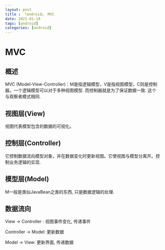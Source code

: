 ```yaml
---
layout: post
title : 「android」 MVC
date: 2021-01-18
tags: [android]
categories: [android]
---
```

# MVC

## 概述

MVC (Model-View-Controller)：M是指逻辑模型，V是指视图模型，C则是控制器。一个逻辑模型可以对于多种视图模型. 而控制器就是为了保证数据一致. 这个与观察者模式相同.

## 视图层(View)

视图代表模型包含的数据的可视化。

## 控制层(Controller)

它控制数据流向模型对象，并在数据变化时更新视图。它使视图与模型分离开。控制业务逻辑的实现.

## 模型层(Model)

M一般是类似JavaBean之类的东西, 只是数据逻辑的处理.

## 数据流向

View -> Controller :
视图事件变化, 传递事件

Controller -> Model:
更新数据

Model -> View:
更新界面, 传递数据
